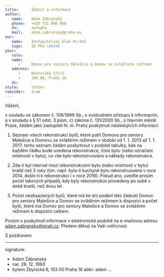 ```yaml
---
title:      Žádost o informace
author:
   name:    Adam Zábranský
   phone:   +420 721 006 868
   ds:      xwfwgha
   mail:    adam.zabransky@praha.eu
our:
   name:    Zastupitelský klub Pirátů
   sign:    ZK Pha \#8396
your:
   role:    
   name:    
      -     Domov pro seniory Malešice a Domov se zvláštním režimem
   address:
      -     Rektorská 577/5
      -     100 00, Praha 10
   ds:      
style:      letter
reminder:   true
---
```


Vážení,

v souladu se zákonem č. 106/1999 Sb., o svobodném přístupu k informacím, a v souladu s § 51 odst. 3 písm. c) zákona č. 131/2000 Sb., o hlavním městě Praze, žádám jako zastupitel hl. m. Prahy poskytnutí následujících informací: 

1. Seznam všech rekonstrukcí bytů, které patří Domovu pro seniory Malešice a Domovu ze zvláštním režimem v období od 1. 1. 2013 až 1. 1. 2017; tento seznam žádám poskytnout v podobě tabulky, kde na každém řádku bude uvedena rekonstrukce, číslo bytu (nebo označení místnosti v bytu), co vše bylo rekonstruováno a náklady rekonstrukce. 

2. Zda-li byl interval mezi rekonstrukcemi bytu (nebo místnosti v bytu) kratší než 2 roky (tzn. např. byla-li kuchyně bytu rekonstruována v roce 2014, došlo-li k rekonstrukci i v roce 2016). Pokud ano, uveďte prosím počet takových případů, kdy byly rekonstrukce provedeny po sobě v době kratší, než dvou let. 

3. Počet neobsazených bytů, které má ke dni podání této žádosti Domov pro seniory Malešice a Domov se zvláštním režimem k dispozici a počet bytů, které má Domov pro seniory Malešice a Domov se zvláštním režimem k dispozici celkem. 

Prosím o poskytnutí informace v elektronické podobě na e-mailovou adresu adam.zabransky@pirati.cz. Předem děkuji za Vaši vstřícnost.

S pozdravem

---
signature:
  - Adam Zábranský
  - nar. 28. 12. 1993
  - bytem Zbynická 6, 153 00 Praha 16
abbr:       adam
...
